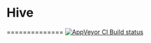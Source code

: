 # Hive
==============
[![AppVeyor CI Build status](https://ci.appveyor.com/api/projects/status/ra4l4nxpv22c96y6?svg=true)](https://ci.appveyor.com/project/VonChenPlus/hive)
